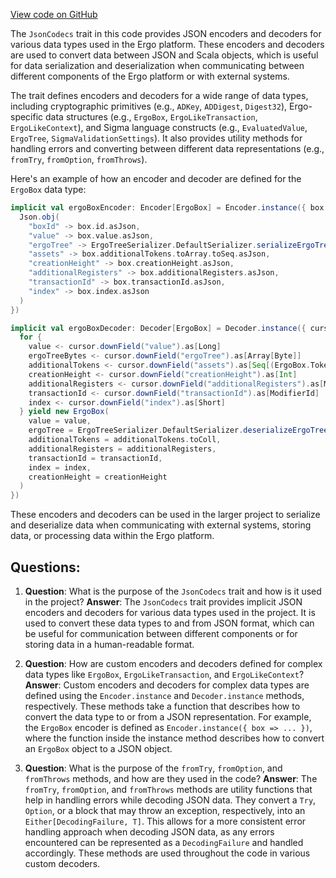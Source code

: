 [View code on GitHub](sigmastate-interpreterhttps://github.com/ScorexFoundation/sigmastate-interpreter/sdk/shared/src/main/scala/org/ergoplatform/sdk/JsonCodecs.scala)

The `JsonCodecs` trait in this code provides JSON encoders and decoders for various data types used in the Ergo platform. These encoders and decoders are used to convert data between JSON and Scala objects, which is useful for data serialization and deserialization when communicating between different components of the Ergo platform or with external systems.

The trait defines encoders and decoders for a wide range of data types, including cryptographic primitives (e.g., `ADKey`, `ADDigest`, `Digest32`), Ergo-specific data structures (e.g., `ErgoBox`, `ErgoLikeTransaction`, `ErgoLikeContext`), and Sigma language constructs (e.g., `EvaluatedValue`, `ErgoTree`, `SigmaValidationSettings`). It also provides utility methods for handling errors and converting between different data representations (e.g., `fromTry`, `fromOption`, `fromThrows`).

Here's an example of how an encoder and decoder are defined for the `ErgoBox` data type:

```scala
implicit val ergoBoxEncoder: Encoder[ErgoBox] = Encoder.instance({ box =>
  Json.obj(
    "boxId" -> box.id.asJson,
    "value" -> box.value.asJson,
    "ergoTree" -> ErgoTreeSerializer.DefaultSerializer.serializeErgoTree(box.ergoTree).asJson,
    "assets" -> box.additionalTokens.toArray.toSeq.asJson,
    "creationHeight" -> box.creationHeight.asJson,
    "additionalRegisters" -> box.additionalRegisters.asJson,
    "transactionId" -> box.transactionId.asJson,
    "index" -> box.index.asJson
  )
})

implicit val ergoBoxDecoder: Decoder[ErgoBox] = Decoder.instance({ cursor =>
  for {
    value <- cursor.downField("value").as[Long]
    ergoTreeBytes <- cursor.downField("ergoTree").as[Array[Byte]]
    additionalTokens <- cursor.downField("assets").as[Seq[(ErgoBox.TokenId, Long)]]
    creationHeight <- cursor.downField("creationHeight").as[Int]
    additionalRegisters <- cursor.downField("additionalRegisters").as[Map[NonMandatoryRegisterId, EvaluatedValue[SType]]]
    transactionId <- cursor.downField("transactionId").as[ModifierId]
    index <- cursor.downField("index").as[Short]
  } yield new ErgoBox(
    value = value,
    ergoTree = ErgoTreeSerializer.DefaultSerializer.deserializeErgoTree(ergoTreeBytes),
    additionalTokens = additionalTokens.toColl,
    additionalRegisters = additionalRegisters,
    transactionId = transactionId,
    index = index,
    creationHeight = creationHeight
  )
})
```

These encoders and decoders can be used in the larger project to serialize and deserialize data when communicating with external systems, storing data, or processing data within the Ergo platform.
## Questions: 
 1. **Question**: What is the purpose of the `JsonCodecs` trait and how is it used in the project?
   **Answer**: The `JsonCodecs` trait provides implicit JSON encoders and decoders for various data types used in the project. It is used to convert these data types to and from JSON format, which can be useful for communication between different components or for storing data in a human-readable format.

2. **Question**: How are custom encoders and decoders defined for complex data types like `ErgoBox`, `ErgoLikeTransaction`, and `ErgoLikeContext`?
   **Answer**: Custom encoders and decoders for complex data types are defined using the `Encoder.instance` and `Decoder.instance` methods, respectively. These methods take a function that describes how to convert the data type to or from a JSON representation. For example, the `ErgoBox` encoder is defined as `Encoder.instance({ box => ... })`, where the function inside the instance method describes how to convert an `ErgoBox` object to a JSON object.

3. **Question**: What is the purpose of the `fromTry`, `fromOption`, and `fromThrows` methods, and how are they used in the code?
   **Answer**: The `fromTry`, `fromOption`, and `fromThrows` methods are utility functions that help in handling errors while decoding JSON data. They convert a `Try`, `Option`, or a block that may throw an exception, respectively, into an `Either[DecodingFailure, T]`. This allows for a more consistent error handling approach when decoding JSON data, as any errors encountered can be represented as a `DecodingFailure` and handled accordingly. These methods are used throughout the code in various custom decoders.